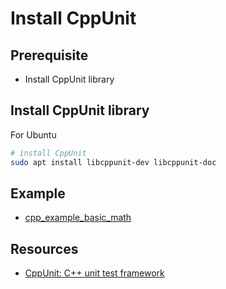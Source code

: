 
# Install CppUnit

## Prerequisite

* Install CppUnit library

## Install CppUnit library

For Ubuntu

```sh
# install CppUnit
sudo apt install libcppunit-dev libcppunit-doc
```

## Example

* [cpp_example_basic_math](https://github.com/narethim/cpp_example_basic_math)

## Resources

* [CppUnit: C++ unit test framework](http://www.yolinux.com/TUTORIALS/CppUnit.html)
